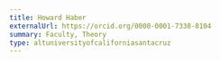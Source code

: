 ```yaml
---
title: Howard Haber
externalUrl: https://orcid.org/0000-0001-7338-8104
summary: Faculty, Theory
type: altuniversityofcaliforniasantacruz
---
```

